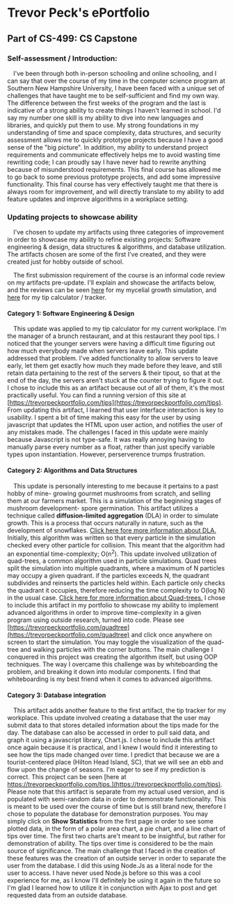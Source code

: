 # Trevor Peck's ePortfolio
## Part of CS-499: CS Capstone
### Self-assessment / Introduction:
&emsp;I've been through both in-person schooling and online schooling, and I can say that over the course of my time in the computer science program at Southern New Hampshire University, I have been faced with a unique set of challenges that have taught me to be self-sufficient and find my own way. The difference between the first weeks of the program and the last is indicative of a strong ability to create things I haven't learned in school. I'd say my number one skill is my ability to dive into new languages and libraries, and quickly put them to use. My strong foundations in my understanding of time and space complexity, data structures, and security assessment allows me to quickly prototype projects because I have a good sense of the "big picture". In addition, my ability to understand project requirements and communicate effectively helps me to avoid wasting time rewriting code; I can proudly say I have never had to rewrite anything because of misunderstood requirements. This final course has allowed me to go back to some previous prototype projects, and add some impressive functionality. This final course has very effectively taught me that there is always room for improvement, and will directly translate to my ability to add feature updates and improve algorithms in a workplace setting.

### Updating projects to showcase ability
&emsp;I've chosen to update my artifacts using three categories of improvement in order to showcase my ability to refine existing projects: Software engineering & design, data structures & algorithms, and database utilization. The artifacts chosen are some of the first I've created, and they were created just for hobby outside of school.

&emsp;The first submission requirement of the course is an informal code review on my artifacts pre-update. I'll explain and showcase the artifacts below, and the reviews can be seen [here](https://youtu.be/DHHSoQDXaq4/) for my mycelial growth simulation, and [here](https://youtu.be/THoCmG04SXI/) for my tip calculator / tracker.

#### Category 1: Software Engineering & Design
&emsp;This update was applied to my tip calculator for my current workplace. I'm the manager of a brunch restaurant, and at this restaurant they pool tips. I noticed that the younger servers were having a difficult time figuring out how much everybody made when servers leave early. This update addressed that problem. I've added functionality to allow servers to leave early, let them get exactly how much they made before they leave, and still retain data pertaining to the rest of the servers & their tipout, so that at the end of the day, the servers aren't stuck at the counter trying to figure it out. I chose to include this as an artifact because out of all of them, it's the most practically useful. You can find a running version of this site at [https://trevorpeckportfolio.com/tips](https://trevorpeckportfolio.com/tips). From updating this artifact, I learned that user interface interaction is key to usability. I spent a bit of time making this easy for the user by using javascript that updates the HTML upon user action, and notifies the user of any mistakes made. The challenges I faced in this update were mainly because Javascript is not type-safe. It was really annoying having to manually parse every number as a float, rather than just specify variable types upon instantiation. However, perserverence trumps frustration.

#### Category 2: Algorithms and Data Structures
&emsp;This update is personally interesting to me because it pertains to a past hobby of mine- growing gourmet mushrooms from scratch, and selling them at our farmers market. This is a simulation of the beginning stages of mushroom development- spore germination. This artifact utilizes a technique called **diffusion-limited aggregation** (DLA) in order to simulate growth. This is a process that occurs naturally in nature, such as the development of snowflakes. [Click here fore more information about DLA.](https://en.wikipedia.org/wiki/Diffusion-limited_aggregation) Initially, this algorithm was written so that every particle in the simulation checked every other particle for collision. This meant that the algorithm had an exponential time-complexity; O(n<sup>2</sup>). This update involved utilization of quad-trees, a common algorithm used in particle simulations. Quad trees split the simulation into multiple quadrants, where a maximum of N particles may occupy a given quadrant. if the particles exceeds N, the quadrant subdivides and reinserts the particles held within. Each particle only checks the quadrant it occupies, therefore reducing the time complexity to O(log N) in the usual case. [Click here for more information about Quad-trees.](https://en.wikipedia.org/wiki/Quadtree) I chose to include this artifact in my portfolio to showcase my ability to implement advanced algorithms in order to improve time-complexity in a given program using outside research, turned into code. Please see [https://trevorpeckportfolio.com/quadtree](https://trevorpeckportfolio.com/quadtree) and click once anywhere on screen to start the simulation. You may toggle the visualization of the quad-tree and walking particles with the corner buttons. The main challenge I conquered in this project was creating the algorithm itself, but using OOP techniques. The way I overcame this challenge was by whiteboarding the problem, and breaking it down into modular components. I find that whiteboarding is my best friend when it comes to advanced algorithms.

#### Category 3: Database integration
&emsp;This artifact adds another feature to the first artifact, the tip tracker for my workplace. This update involved creating a database that the user may submit data to that stores detailed information about the tips made for the day. The database can also be accessed in order to pull said data, and graph it using a javascript library, Chart.js. I chose to include this artifact once again because it is practical, and I knew I would find it interesting to see how the tips made changed over time. I predict that because we are a tourist-centered place (Hilton Head Island, SC), that we will see an ebb and flow upon the change of seasons. I'm eager to see if my prediction is correct. This project can be seen [here at https://trevorpeckportfolio.com/tips.](https://trevorpeckportfolio.com/tips). Please note that this artifact is separate from my actual used version, and is populated with semi-random data in order to demonstrate functionality. This is meant to be used over the course of time but is still brand new, therefore I chose to populate the database for demonstration purposes. You may simply click on **Show Statistics** from the first page in order to see some plotted data, in the form of a polar area chart, a pie chart, and a line chart of tips over time. The first two charts are't meant to be insightful, but rather for demonstration of ability. The tips over time is considered to be the main source of significance. The main challenge that I faced in the creation of these features was the creation of an outside server in order to separate the user from the database. I did this using Node.Js as a literal node for the user to access. I have never used Node.js before so this was a cool experience for me, as I know I'll definitely be using it again in the future so I'm glad I learned how to utilize it in conjunction with Ajax to post and get requested data from an outside database.
